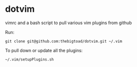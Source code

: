 # dotvim
vimrc and a bash script to pull various vim plugins from github

Run:

    git clone git@github.com:thebigtoad/dotvim.git ~/.vim
 
To pull down or update all the plugins:

    ~/.vim/setupPlugins.sh
